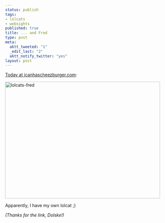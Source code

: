 ```yaml
--- 
status: publish
tags: 
- lolcats
- websights
published: true
title: ... and Fred
type: post
meta: 
  aktt_tweeted: "1"
  _edit_last: "2"
  aktt_notify_twitter: "yes"
layout: post
---
```

<a href="http://icanhascheezburger.com/2009/08/12/funny-pictures-la-ti-and-fred/">Today at icanhascheezburger.com</a>:

<img src="http://fredericiana.com/wp-content/uploads/2009/08/lolcats-fred.jpg" alt="lolcats-fred" title="lolcats-fred" width="500" height="375" class="alignnone size-full wp-image-2373" />

Apparently, I have my own lolcat ;)

<em>(Thanks for the link, Dolske!)</em>
